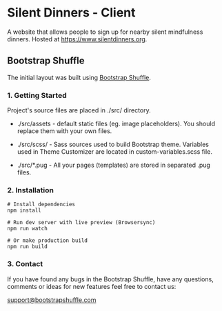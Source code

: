 # Silent Dinners - Client

A website that allows people to sign up for nearby silent mindfulness dinners. Hosted at https://www.silentdinners.org.

## Bootstrap Shuffle

The initial layout was built using [Bootstrap Shuffle](https://bootstrapshuffle.com).

### 1. Getting Started
Project's source files are placed in ./src/ directory.

* ./src/assets - default static files (eg. image placeholders). You should replace them with your own files.

* ./src/scss/ - Sass sources used to build Bootstrap theme. Variables used in Theme Customizer are located in custom-variables.scss file.

* ./src/*.pug - All your pages (templates) are stored in separated .pug files.

### 2. Installation

```
# Install dependencies
npm install

# Run dev server with live preview (Browsersync)
npm run watch

# Or make production build
npm run build
```

### 3. Contact

If you have found any bugs in the Bootstrap Shuffle, have any questions,
comments or ideas for new features feel free to contact us:

support@bootstrapshuffle.com
